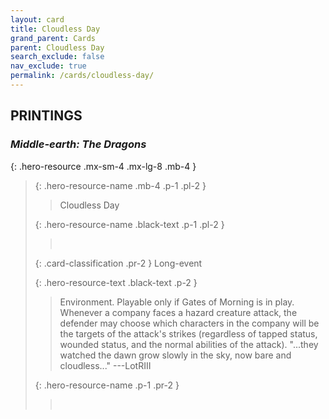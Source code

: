 ```yaml
---
layout: card
title: Cloudless Day
grand_parent: Cards
parent: Cloudless Day
search_exclude: false
nav_exclude: true
permalink: /cards/cloudless-day/
---
```


## PRINTINGS


### _Middle-earth: The Dragons_

{: .hero-resource .mx-sm-4 .mx-lg-8 .mb-4 }
> {: .hero-resource-name .mb-4 .p-1 .pl-2 }
> > <div class="card-mp"></div>
> > <div class="card-name">Cloudless Day</div>
>
> {: .hero-resource-name .black-text .p-1 .pl-2 }
> > &nbsp;
>
> {: .card-classification .pr-2 }
> Long-event
>
> {: .hero-resource-text .black-text .p-2 }
> > Environment. Playable only if Gates of Morning is in play. Whenever a company faces a hazard creature attack, the defender may choose which characters in the company will be the targets of the attack's strikes (regardless of tapped status, wounded status, and the normal abilities of the attack).   "...they watched the dawn grow slowly in the sky, now bare and cloudless..."  ---LotRIII 
> 
> {: .hero-resource-name .p-1 .pr-2 }
> > <div class="card-shield"></div>
> > <div class="card-corruption">&nbsp;</div>
